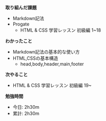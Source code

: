 **取り組んだ課題**
- Markdown記法
- Progate
  - HTML & CSS 学習レッスン 初級編 1~18

**わかったこと**
- Markdown記法の基本的な使い方
- HTML,CSSの基本構造
  - head,body,header,main,footer
  
**次やること** 
- HTML & CSS 学習レッスン 初級編 19~

**勉強時間**  
- 今日: 2h30m
- 累計: 2h30m
